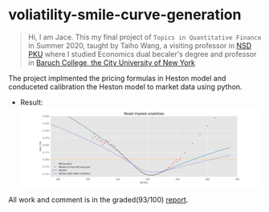 # voliatility-smile-curve-generation

> Hi, I am Jace. This my final project of  `Topics in Quantitative Finance` in Summer 2020, taught by Taiho Wang, a visiting professor in [NSD PKU](https://en.nsd.pku.edu.cn/faculty/shortterm/241128.htm) where I studied Economics dual becaler's degree and professor in [Baruch College, the City University of New York](https://mfe.baruch.cuny.edu/tai-ho-wang/)

The project implmented the pricing formulas in Heston model and conduceted calibration the Heston model to market data using python.

- Result:
    <img src="./image/result.png">

All work and comment is in the graded(93/100) [report](report_graded.ipynb).

